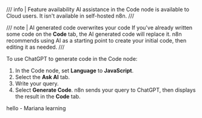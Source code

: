 /// info | Feature availability
AI assistance in the Code node is available to Cloud users. It isn't available in self-hosted n8n.
///

/// note | AI generated code overwrites your code
If you've already written some code on the **Code** tab, the AI generated code will replace it. n8n recommends using AI as a starting point to create your initial code, then editing it as needed.
///

To use ChatGPT to generate code in the Code node:

1. In the Code node, set **Language** to **JavaScript**.
1. Select the **Ask AI** tab.
1. Write your query.
1. Select **Generate Code**. n8n sends your query to ChatGPT, then displays the result in the **Code** tab.

hello - Mariana learning